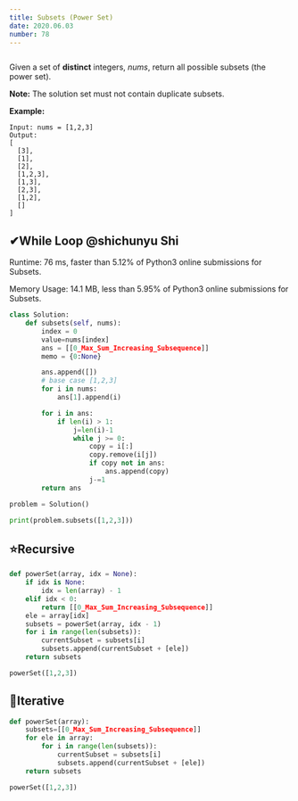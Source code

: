 ```yaml
---
title: Subsets (Power Set)
date: 2020.06.03
number: 78
---
```


```toc

```



Given a set of **distinct** integers, *nums*, return all possible subsets (the power set).

**Note:** The solution set must not contain duplicate subsets.

**Example:**

```text
Input: nums = [1,2,3]
Output:
[
  [3],
  [1],
  [2],
  [1,2,3],
  [1,3],
  [2,3],
  [1,2],
  []
]
```

## ✔While Loop @shichunyu Shi
Runtime: 76 ms, faster than 5.12% of Python3 online submissions for Subsets.

Memory Usage: 14.1 MB, less than 5.95% of Python3 online submissions for Subsets.

```python
class Solution:
    def subsets(self, nums):
        index = 0
        value=nums[index]
        ans = [[0_Max_Sum_Increasing_Subsequence]]
        memo = {0:None}

        ans.append([])
        # base case [1,2,3]
        for i in nums:
            ans[1].append(i)

        for i in ans:
            if len(i) > 1:
                j=len(i)-1
                while j >= 0:
                    copy = i[:]
                    copy.remove(i[j])
                    if copy not in ans:
                        ans.append(copy)
                    j-=1
        return ans

problem = Solution()

print(problem.subsets([1,2,3]))
```

## ⭐Recursive

```python
def powerSet(array, idx = None):
    if idx is None:
        idx = len(array) - 1
    elif idx < 0:
        return [[0_Max_Sum_Increasing_Subsequence]]
    ele = array[idx]
    subsets = powerSet(array, idx - 1)
    for i in range(len(subsets)):
        currentSubset = subsets[i]
        subsets.append(currentSubset + [ele])
    return subsets

powerSet([1,2,3])
```

## 🌟Iterative

```python
def powerSet(array):
    subsets=[[0_Max_Sum_Increasing_Subsequence]]
    for ele in array:
        for i in range(len(subsets)):
            currentSubset = subsets[i]
            subsets.append(currentSubset + [ele])
    return subsets

powerSet([1,2,3])
```
